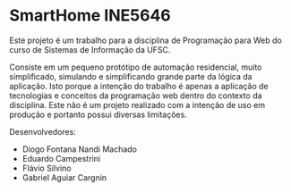 # SmartHome INE5646

Este projeto é um trabalho para a disciplina de Programação para Web do curso de Sistemas de Informação da UFSC.

Consiste em um pequeno protótipo de automação residencial, muito simplificado, simulando e simplificando grande parte da lógica da aplicação. Isto porque a intenção do trabalho é apenas a aplicação de tecnologias e conceitos da programação web dentro do contexto da disciplina. Este não é um projeto realizado com a intenção de uso em produção e portanto possui diversas limitações.

Desenvolvedores:
 - Diogo Fontana Nandi Machado
 - Eduardo Campestrini
 - Flávio Silvino
 - Gabriel Aguiar Cargnin
